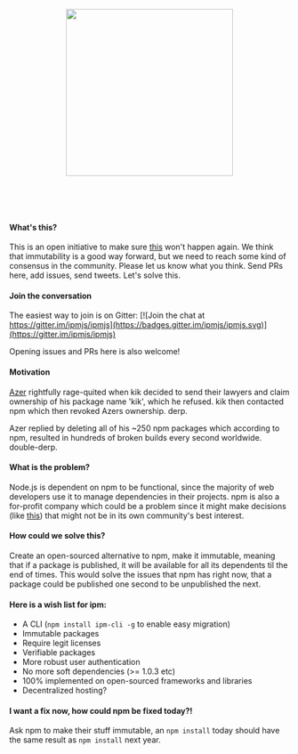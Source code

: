 <p>
  <img height="50" src="data:image/png;base64,iVBORw0KGgoAAAANSUhEUgAAAAEAAAABCAQAAAC1HAwCAAAAC0lEQVR4nGNiYAAAAAkAAxkR2eQAAAAASUVORK5CYII=">
</p>
<p align="center">
  <img height="auto" width="300" src="https://raw.githubusercontent.com/ipmjs/logos/master/logo.gif">
  <p>
    <img height="50" src="data:image/png;base64,iVBORw0KGgoAAAANSUhEUgAAAAEAAAABCAQAAAC1HAwCAAAAC0lEQVR4nGNiYAAAAAkAAxkR2eQAAAAASUVORK5CYII=">
  </p>
</p>

#### What's this?

This is an open initiative to make sure [this](https://medium.com/@azerbike/i-ve-just-liberated-my-modules-9045c06be67c#.8b8cid7h0) won't happen again. We think that immutability is a good way forward, but we need to reach some kind of consensus in the community. Please let us know what you think. Send PRs here, add issues, send tweets. Let's solve this.

#### Join the conversation

The easiest way to join is on Gitter:
[![Join the chat at https://gitter.im/ipmjs/ipmjs](https://badges.gitter.im/ipmjs/ipmjs.svg)](https://gitter.im/ipmjs/ipmjs)

Opening issues and PRs here is also welcome!

#### Motivation
[Azer](https://twitter.com/azerbike) rightfully rage-quited when kik decided to send their lawyers and claim ownership of his package name 'kik', which he refused. kik then contacted npm which then revoked Azers ownership. derp.

Azer replied by deleting all of his ~250 npm packages which according to npm, resulted in hundreds of broken builds every second worldwide. double-derp.

#### What is the problem?
Node.js is dependent on npm to be functional, since the majority of web developers use it to manage dependencies in their projects. npm is also a for-profit company which could be a problem since
it might make decisions (like [this](https://medium.com/@mproberts/a-discussion-about-the-breaking-of-the-internet-3d4d2a83aa4d#.3lrsd6pfw)) that might not be in its own community's best interest.

#### How could we solve this?
Create an open-sourced alternative to npm,  make it immutable, meaning that
if a package is published, it will be available for all its dependents til the end of times. This would solve the issues that npm has right now, that a package could be published one second to be unpublished the next.

#### Here is a wish list for ipm:
- A CLI (`npm install ipm-cli -g` to enable easy migration)
- Immutable packages
- Require legit licenses
- Verifiable packages
- More robust user authentication
- No more soft dependencies (>= 1.0.3 etc)
- 100% implemented on open-sourced frameworks and libraries
- Decentralized hosting?

#### I want a fix now, how could npm be fixed today?!
Ask npm to make their stuff immutable, an `npm install` today should have the same result as `npm install` next year. 
